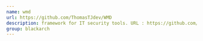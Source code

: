 ```yaml
---
name: wmd
url: https://github.com/ThomasTJdev/WMD
description: framework for IT security tools. URL : https://github.com/ThomasTJdev/WMD Groups : blackarch blackarch-automation
group: blackarch
---
```

